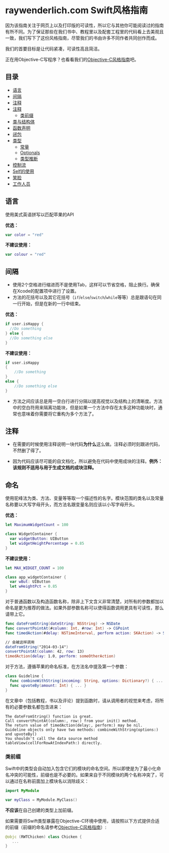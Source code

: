 # raywenderlich.com Swift风格指南

因为该指南关注于网页上以及打印版的可读性，所以它与其他你可能阅读过的指南有所不同。为了保证那些在我们书中、教程里以及配套工程里的代码看上去美观且一致，我们写下了这份风格指南，尽管我们的书由许多不同作者共同创作而成。

我们的首要目标是让代码紧凑，可读性高且简洁。

正在用Objective-C写程序？也看看我们的[Objective-C风格指南][objc-style-guide]吧。

## 目录

* [语言](#语言)
* [间隔](#间隔)
* [注释](#注释)
* [注释](#注释)
  * [类前缀](#类前缀)
* [类与结构体](#类与结构体)
* [函数声明](#函数声明)
* [闭包](#闭包)
* [类型](#类型)
  * [常量](#常量)
  * [Optionals](#Optionals)
  * [类型推断](#类型推断)
* [控制流](#控制流)
* [Self的使用](#Self的使用)
* [笑脸](#笑脸)
* [工作人员](#工作人员)

## 语言
	
使用美式英语拼写以匹配苹果的API

**优选：**
```swift
var color = "red"
```

**不建议使用：**
```swift
var colour = "red"
```

## 间隔

* 使用2个空格进行缩进而不是使用Tab，这样可以节省空格，阻止换行。确保在Xcode的配置项中进行了设置。
* 方法的花括号以及其它花括号（`if`/`else`/`switch`/`while`等等）总是跟语句在同一行开始，但是在新的一行中结束。

**优选：**

```swift
if user.isHappy {
  //Do something
} else {
  //Do something else
}
```

**不建议使用：**

```swift
if user.isHappy
{
    //Do something
}
else {
    //Do something else
}
```

* 方法之间应该总是用一空白行进行分隔以提高视觉以及结构上的清晰度。方法中的空白符用来隔离功能块，但是如果一个方法中存在太多这种功能块时，通常也意味着你需要将它重构为多个方法了。

## 注释

* 在需要的时候使用注释说明一块代码**为什么**这么做。注释必须时刻跟进代码，不然删了得了。

* 因为代码应该尽可能的自文档化，所以避免在代码中使用成块的注释。**例外：该规则不适用与用于生成文档的成块注释。**

## 命名

使用驼峰法为类、方法、变量等等取一个描述性的名字。模块范围的类名以及常量名称要以大写字母开头，而方法名跟变量名则应该以小写字母开头。

**优选：**

```swift
let MaximumWidgetCount = 100

class WidgetContainer {
  var widgetButton: UIButton
  let widgetHeightPercentage = 0.85
}
```

**不建议使用：**

```swift
let MAX_WIDGET_COUNT = 100

class app_widgetContainer {
  var wBut: UIButton
  let wHeightPct = 0.85
}
```

对于普通函数以及构造函数名称，除非上下文含义非常清楚，对所有的参数都加以命名是更为推荐的做法。如果外部参数名称可以使得函数调用更具有可读性，那么请带上它。

```swift
func dateFromString(dateString: NSString) -> NSDate
func convertPointAt(#column: Int, #row: Int) -> CGPoint
func timedAction(#delay: NSTimeInterval, perform action: SKAction) -> SKAction!

// 会被这样调用
dateFromString("2014-03-14")
convertPointAt(column: 42, row: 13)
timedAction(delay: 1.0, perform: someOtherAction)
```

对于方法，遵循苹果的命名标准，在方法名中提及第一个参数：

```swift
class Guideline {
  func combineWithString(incoming: String, options: Dictionary?) { ... }
  func upvoteBy(amount: Int) { ... }
}
```

在文章中（包括教程，书以及评论）提到函数时，请从调用者的视觉来考虑，将所有的必要参数名都包含进来：

```
The dateFromString() function is great.
Call convertPointAt(column:, row:) from your init() method.
The return value of timedAction(delay:, perform:) may be nil.
Guideline objects only have two methods: combineWithString(options:) and upvoteBy()
You shouldn't call the data source method tableView(cellForRowAtIndexPath:) directly.
```

### 类前缀

Swift中的类型会自动加入包含它们的模块的命名空间。所以即使是为了最小化命名冲突的可能性，前缀也是不必要的。如果来自于不同模块的两个名称冲突了，可以通过在名称前面加上模块名以消除歧义：

```swift
import MyModule

var myClass = MyModule.MyClass()
```

**不应该**在自己创建的类型上加前缀。

如果需要将Swift类型暴露在Objective-C环境中使用，请按照以下方式提供合适的前缀（前缀的命名请参考[Objective-C风格指南](https://github.com/raywenderlich/objective-c-style-guide)）:

```swift
@objc (RWTChicken) class Chicken {
   ...
}
```




[objc-style-guide]: https://github.com/raywenderlich/objective-c-style-guide
